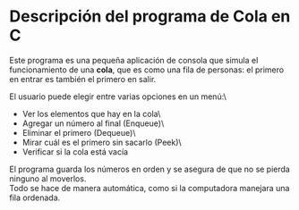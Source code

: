 # Descripción del programa de Cola en C

Este programa es una pequeña aplicación de consola que simula el
funcionamiento de una **cola**, que es como una fila de personas: el
primero en entrar es también el primero en salir.

El usuario puede elegir entre varias opciones en un menú:\
- Ver los elementos que hay en la cola\
- Agregar un número al final (Enqueue)\
- Eliminar el primero (Dequeue)\
- Mirar cuál es el primero sin sacarlo (Peek)\
- Verificar si la cola está vacía

El programa guarda los números en orden y se asegura de que no se pierda
ninguno al moverlos.\
Todo se hace de manera automática, como si la computadora manejara una
fila ordenada.
